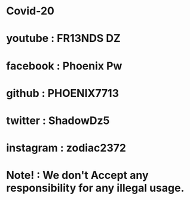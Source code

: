 # Covid-20
# youtube : FR13NDS DZ
# facebook : Phoenix Pw
# github : PHOENIX7713
# twitter : ShadowDz5
# instagram : zodiac2372
# Note! : We don't Accept any responsibility for any illegal usage.


